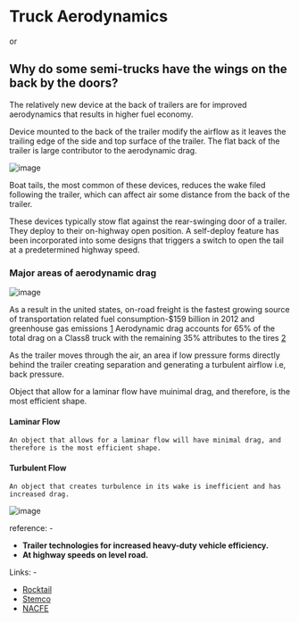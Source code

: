 # Truck Aerodynamics

or

## Why do some semi-trucks have the wings on the back by the doors?

The relatively new device at the back of trailers are for improved aerodynamics that results in higher fuel economy.

Device mounted to the back of the trailer modify the airflow as it leaves the trailing edge of the side and top surface of the trailer. The flat back of the trailer is large contributor to the aerodynamic drag.

![image](http://www.stemco.com/qadmin/js/kcfinder/upload/images/stemco-trailertail-airflow.jpg)

Boat tails, the most common of these devices, reduces the wake filed following the trailer, which can affect air some distance from the back of the trailer.

These devices typically stow flat against the rear-swinging door of a trailer. They deploy to their on-highway open position. A self-deploy feature has been incorporated into some designs that triggers a switch to open the tail at a predetermined highway speed.

### Major areas of aerodynamic drag

![image](https://rocketail.com/wp-content/uploads/2018/11/techn-pg_diag_03.jpg)

As a result in the united states, on-road freight is the fastest growing source of transportation related fuel consumption-$159 billion in 2012 and greenhouse gas emissions [1](truck_aerodynamics.md#Trailer-technologies-for-increased-heavy-duty-vehicle-efficiency) Aerodynamic drag accounts for 65% of the total drag on a Class8 truck with the remaining 35% attributes to the tires [2](truck_aerodynamics.md#At-highway-speeds-on-level-road)

As the trailer moves through the air, an area if low pressure forms directly behind the trailer creating separation and generating a turbulent airflow i.e, back pressure.

Object that allow for a laminar flow have muinimal drag, and therefore, is the most efficient shape.

#### Laminar Flow

```text
An object that allows for a laminar flow will have minimal drag, and therefore is the most efficient shape.
```

#### Turbulent Flow

```text
An object that creates turbulence in its wake is inefficient and has increased drag.
```

![image](http://jnj.293.myftpupload.com/wp-content/uploads/2018/11/wind-flow-diagram-300x290.gif)

reference: -

* **Trailer technologies for increased heavy-duty vehicle efficiency.**
* **At highway speeds on level road.**

Links: -

* [Rocktail](https://rocketail.com/technology/)
* [Stemco](http://www.stemco.com/product/trailertail/)
* [NACFE](https://nacfe.org/technology/trailer-rear-devices/)

